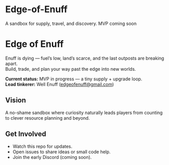 # Edge-of-Enuff
A sandbox for supply, travel, and discovery. MVP coming soon
# Edge of Enuff

Enuff is dying — fuel’s low, land’s scarce, and the last outposts are breaking apart.  
Build, trade, and plan your way past the edge into new worlds.

**Current status:** MVP in progress — a tiny supply + upgrade loop.  
**Lead tinkerer:** Well Enuff (edgeofenuff@gmail.com)

## Vision
A no-shame sandbox where curiosity naturally leads players from counting to clever resource planning and beyond.

## Get Involved
- Watch this repo for updates.
- Open issues to share ideas or small code help.
- Join the early Discord (coming soon).
